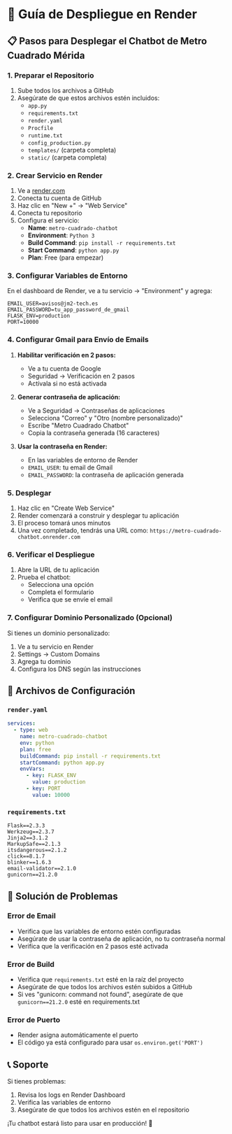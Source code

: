 # 🚀 Guía de Despliegue en Render

## 📋 Pasos para Desplegar el Chatbot de Metro Cuadrado Mérida

### 1. **Preparar el Repositorio**

1. Sube todos los archivos a GitHub
2. Asegúrate de que estos archivos estén incluidos:
   - `app.py`
   - `requirements.txt`
   - `render.yaml`
   - `Procfile`
   - `runtime.txt`
   - `config_production.py`
   - `templates/` (carpeta completa)
   - `static/` (carpeta completa)

### 2. **Crear Servicio en Render**

1. Ve a [render.com](https://render.com)
2. Conecta tu cuenta de GitHub
3. Haz clic en "New +" → "Web Service"
4. Conecta tu repositorio
5. Configura el servicio:
   - **Name**: `metro-cuadrado-chatbot`
   - **Environment**: `Python 3`
   - **Build Command**: `pip install -r requirements.txt`
   - **Start Command**: `python app.py`
   - **Plan**: Free (para empezar)

### 3. **Configurar Variables de Entorno**

En el dashboard de Render, ve a tu servicio → "Environment" y agrega:

```
EMAIL_USER=avisos@jm2-tech.es
EMAIL_PASSWORD=tu_app_password_de_gmail
FLASK_ENV=production
PORT=10000
```

### 4. **Configurar Gmail para Envío de Emails**

1. **Habilitar verificación en 2 pasos:**
   - Ve a tu cuenta de Google
   - Seguridad → Verificación en 2 pasos
   - Actívala si no está activada

2. **Generar contraseña de aplicación:**
   - Ve a Seguridad → Contraseñas de aplicaciones
   - Selecciona "Correo" y "Otro (nombre personalizado)"
   - Escribe "Metro Cuadrado Chatbot"
   - Copia la contraseña generada (16 caracteres)

3. **Usar la contraseña en Render:**
   - En las variables de entorno de Render
   - `EMAIL_USER`: tu email de Gmail
   - `EMAIL_PASSWORD`: la contraseña de aplicación generada

### 5. **Desplegar**

1. Haz clic en "Create Web Service"
2. Render comenzará a construir y desplegar tu aplicación
3. El proceso tomará unos minutos
4. Una vez completado, tendrás una URL como: `https://metro-cuadrado-chatbot.onrender.com`

### 6. **Verificar el Despliegue**

1. Abre la URL de tu aplicación
2. Prueba el chatbot:
   - Selecciona una opción
   - Completa el formulario
   - Verifica que se envíe el email

### 7. **Configurar Dominio Personalizado (Opcional)**

Si tienes un dominio personalizado:
1. Ve a tu servicio en Render
2. Settings → Custom Domains
3. Agrega tu dominio
4. Configura los DNS según las instrucciones

## 🔧 Archivos de Configuración

### `render.yaml`
```yaml
services:
  - type: web
    name: metro-cuadrado-chatbot
    env: python
    plan: free
    buildCommand: pip install -r requirements.txt
    startCommand: python app.py
    envVars:
      - key: FLASK_ENV
        value: production
      - key: PORT
        value: 10000
```

### `requirements.txt`
```
Flask==2.3.3
Werkzeug==2.3.7
Jinja2==3.1.2
MarkupSafe==2.1.3
itsdangerous==2.1.2
click==8.1.7
blinker==1.6.3
email-validator==2.1.0
gunicorn==21.2.0
```

## 🚨 Solución de Problemas

### Error de Email
- Verifica que las variables de entorno estén configuradas
- Asegúrate de usar la contraseña de aplicación, no tu contraseña normal
- Verifica que la verificación en 2 pasos esté activada

### Error de Build
- Verifica que `requirements.txt` esté en la raíz del proyecto
- Asegúrate de que todos los archivos estén subidos a GitHub
- Si ves "gunicorn: command not found", asegúrate de que `gunicorn==21.2.0` esté en requirements.txt

### Error de Puerto
- Render asigna automáticamente el puerto
- El código ya está configurado para usar `os.environ.get('PORT')`

## 📞 Soporte

Si tienes problemas:
1. Revisa los logs en Render Dashboard
2. Verifica las variables de entorno
3. Asegúrate de que todos los archivos estén en el repositorio

¡Tu chatbot estará listo para usar en producción! 🎉
